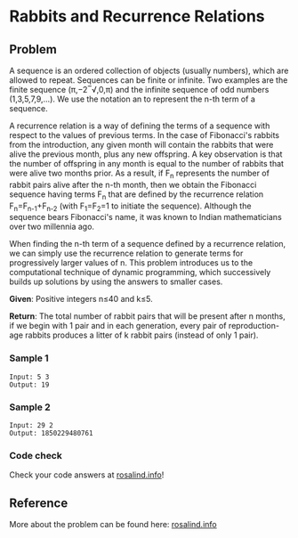 # Rabbits and Recurrence Relations

## Problem 

A sequence is an ordered collection of objects (usually numbers), which are allowed to repeat. Sequences can be finite or infinite. Two examples are the finite sequence (π,−2‾√,0,π) and the infinite sequence of odd numbers (1,3,5,7,9,…). We use the notation an to represent the n-th term of a sequence.

A recurrence relation is a way of defining the terms of a sequence with respect to the values of previous terms. In the case of Fibonacci's rabbits from the introduction, any given month will contain the rabbits that were alive the previous month, plus any new offspring. A key observation is that the number of offspring in any month is equal to the number of rabbits that were alive two months prior. As a result, if F<sub>n</sub> represents the number of rabbit pairs alive after the n-th month, then we obtain the Fibonacci sequence having terms F<sub>n</sub> that are defined by the recurrence relation F<sub>n</sub>=F<sub>n-1</sub>+F<sub>n-2</sub> (with F<sub>1</sub>=F<sub>2</sub>=1 to initiate the sequence). Although the sequence bears Fibonacci's name, it was known to Indian mathematicians over two millennia ago.

When finding the n-th term of a sequence defined by a recurrence relation, we can simply use the recurrence relation to generate terms for progressively larger values of n. This problem introduces us to the computational technique of dynamic programming, which successively builds up solutions by using the answers to smaller cases.

__Given__: Positive integers n≤40 and k≤5.

__Return__: The total number of rabbit pairs that will be present after n months, if we begin with 1 pair and in each generation, every pair of reproduction-age rabbits produces a litter of k rabbit pairs (instead of only 1 pair).

### Sample 1

```
Input: 5 3
Output: 19
```

### Sample 2

```
Input: 29 2
Output: 1850229480761
```

### Code check

Check your code answers at [rosalind.info](http://rosalind.info/)!

## Reference

More about the problem can be found here: [rosalind.info](http://rosalind.info/problems/fib/)
